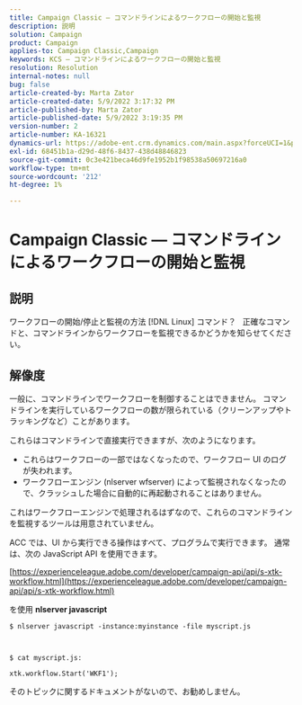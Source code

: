 ```yaml
---
title: Campaign Classic — コマンドラインによるワークフローの開始と監視
description: 説明
solution: Campaign
product: Campaign
applies-to: Campaign Classic,Campaign
keywords: KCS — コマンドラインによるワークフローの開始と監視
resolution: Resolution
internal-notes: null
bug: false
article-created-by: Marta Zator
article-created-date: 5/9/2022 3:17:32 PM
article-published-by: Marta Zator
article-published-date: 5/9/2022 3:19:35 PM
version-number: 2
article-number: KA-16321
dynamics-url: https://adobe-ent.crm.dynamics.com/main.aspx?forceUCI=1&pagetype=entityrecord&etn=knowledgearticle&id=5ddb6b21-abcf-ec11-a7b5-0022480a8e40
exl-id: 68451b1a-d29d-48f6-8437-438d48846823
source-git-commit: 0c3e421beca46d9fe1952b1f98538a50697216a0
workflow-type: tm+mt
source-wordcount: '212'
ht-degree: 1%

---
```


# Campaign Classic — コマンドラインによるワークフローの開始と監視

## 説明


ワークフローの開始/停止と監視の方法 [!DNL Linux] コマンド？
 
正確なコマンドと、コマンドラインからワークフローを監視できるかどうかを知らせてください。


## 解像度


一般に、コマンドラインでワークフローを制御することはできません。 コマンドラインを実行しているワークフローの数が限られている（クリーンアップやトラッキングなど）ことがあります。

これらはコマンドラインで直接実行できますが、次のようになります。

- これらはワークフローの一部ではなくなったので、ワークフロー UI のログが失われます。
- ワークフローエンジン (nlserver wfserver) によって監視されなくなったので、クラッシュした場合に自動的に再起動されることはありません。




これはワークフローエンジンで処理されるはずなので、これらのコマンドラインを監視するツールは用意されていません。



ACC では、UI から実行できる操作はすべて、プログラムで実行できます。 通常は、次の JavaScript API を使用できます。



[https://experienceleague.adobe.com/developer/campaign-api/api/s-xtk-workflow.html](https://experienceleague.adobe.com/developer/campaign-api/api/s-xtk-workflow.html)



を使用 <b>nlserver javascript</b>


```
$ nlserver javascript -instance:myinstance -file myscript.js



$ cat myscript.js:

xtk.workflow.Start('WKF1');
```


そのトピックに関するドキュメントがないので、お勧めしません。
